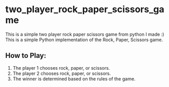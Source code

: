 # two_player_rock_paper_scissors_game
This is a simple two player rock paper scissors game from python I made  :) This is a simple Python implementation of the Rock, Paper, Scissors game.

## How to Play:
1. The player 1 chooses rock, paper, or scissors.
2. The player 2 chooses rock, paper, or scissors.
3. The winner is determined based on the rules of the game.
